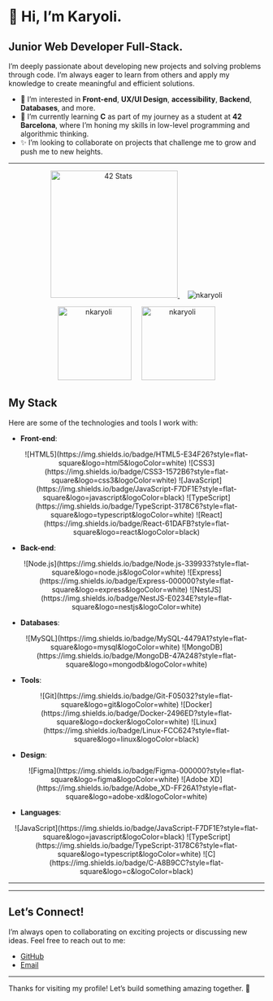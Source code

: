 # 👋 Hi, I’m Karyoli.

## Junior Web Developer Full-Stack.

I’m deeply passionate about developing new projects and solving problems through code. I’m always eager to learn from others and apply my knowledge to create meaningful and efficient solutions.

- 👀 I’m interested in **Front-end**, **UX/UI Design**, **accessibility**, **Backend**, **Databases**, and more.
- 🌱 I’m currently learning **C** as part of my journey as a student at **42 Barcelona**, where I’m honing my skills in low-level programming and algorithmic thinking.
- ✨ I’m looking to collaborate on projects that challenge me to grow and push me to new heights.

---

<p align="center">
  <a href="https://github.com/oakoudad/badge42">
    <img src="https://badge.mediaplus.ma/binary/knieves-?1337Badge=off&UM6P=off" alt="42 Stats" height="250"/>
  </a>
  &nbsp;&nbsp;&nbsp;
  <img src="https://github-readme-stats.vercel.app/api/top-langs?username=nkaryoli&show_icons=true&locale=en&layout=compact" alt="nkaryoli" witdh="auto"/>

</p>

<p align="center">
    <img src="http://github-readme-streak-stats.herokuapp.com?user=nkaryoli&theme=light&background=ffffff" alt="nkaryoli" height="145"/>
  &nbsp;&nbsp;&nbsp;
  <img src="https://github-readme-stats.vercel.app/api?username=nkaryoli&show_icons=true&locale=en" alt="nkaryoli" height="145"/>
</p>


## My Stack

Here are some of the technologies and tools I work with:

- **Front-end**:
<p align="center">
  ![HTML5](https://img.shields.io/badge/HTML5-E34F26?style=flat-square&logo=html5&logoColor=white)  
  ![CSS3](https://img.shields.io/badge/CSS3-1572B6?style=flat-square&logo=css3&logoColor=white)  
  ![JavaScript](https://img.shields.io/badge/JavaScript-F7DF1E?style=flat-square&logo=javascript&logoColor=black)  
  ![TypeScript](https://img.shields.io/badge/TypeScript-3178C6?style=flat-square&logo=typescript&logoColor=white)  
  ![React](https://img.shields.io/badge/React-61DAFB?style=flat-square&logo=react&logoColor=black)
</p>

- **Back-end**:
<p align="center">
  ![Node.js](https://img.shields.io/badge/Node.js-339933?style=flat-square&logo=node.js&logoColor=white)  
  ![Express](https://img.shields.io/badge/Express-000000?style=flat-square&logo=express&logoColor=white)  
  ![NestJS](https://img.shields.io/badge/NestJS-E0234E?style=flat-square&logo=nestjs&logoColor=white)
</p>

- **Databases**:
<p align="center">
  ![MySQL](https://img.shields.io/badge/MySQL-4479A1?style=flat-square&logo=mysql&logoColor=white)  
  ![MongoDB](https://img.shields.io/badge/MongoDB-47A248?style=flat-square&logo=mongodb&logoColor=white)
</p>

- **Tools**:
<p align="center">
  ![Git](https://img.shields.io/badge/Git-F05032?style=flat-square&logo=git&logoColor=white)  
  ![Docker](https://img.shields.io/badge/Docker-2496ED?style=flat-square&logo=docker&logoColor=white)  
  ![Linux](https://img.shields.io/badge/Linux-FCC624?style=flat-square&logo=linux&logoColor=black)
</p>

- **Design**:
<p align="center">
  ![Figma](https://img.shields.io/badge/Figma-000000?style=flat-square&logo=figma&logoColor=white)  
  ![Adobe XD](https://img.shields.io/badge/Adobe_XD-FF26A1?style=flat-square&logo=adobe-xd&logoColor=white)
</p>

- **Languages**:
<p align="center">
  ![JavaScript](https://img.shields.io/badge/JavaScript-F7DF1E?style=flat-square&logo=javascript&logoColor=black)  
  ![TypeScript](https://img.shields.io/badge/TypeScript-3178C6?style=flat-square&logo=typescript&logoColor=white)  
  ![C](https://img.shields.io/badge/C-A8B9CC?style=flat-square&logo=c&logoColor=black)
</p>

---
---

## Let’s Connect!

I’m always open to collaborating on exciting projects or discussing new ideas. Feel free to reach out to me:

- [GitHub](https://github.com/nkaryoli)
- [Email](mailto:karyoli@gmail.com)

---

Thanks for visiting my profile! Let’s build something amazing together. 🚀

